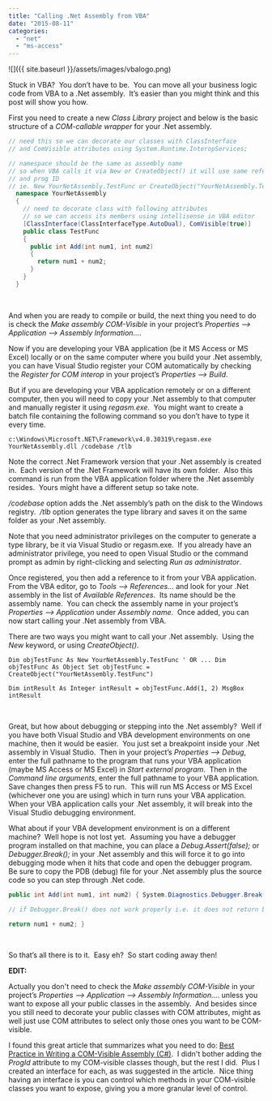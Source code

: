 ```yaml
---
title: "Calling .Net Assembly from VBA"
date: "2015-08-11"
categories: 
  - "net"
  - "ms-access"
---
```


![]({{ site.baseurl }}/assets/images/vbalogo.png)

Stuck in VBA?  You don’t have to be.  You can move all your business logic code from VBA to a .Net assembly.  It’s easier than you might think and this post will show you how.

First you need to create a new _Class Library_ project and below is the basic structure of a _COM-callable wrapper_ for your .Net assembly.

```cs
// need this so we can decorate our classes with ClassInterface 
// and ComVisible attributes using System.Runtime.InteropServices;

// namespace should be the same as assembly name 
// so when VBA calls it via New or CreateObject() it will use same reference name 
// and prog ID 
// ie. New YourNetAssembly.TestFunc or CreateObject("YourNetAssembly.TestFunc") 
  namespace YourNetAssembly 
  { 
    // need to decorate class with following attributes 
    // so we can access its members using intellisense in VBA editor 
    [ClassInterface(ClassInterfaceType.AutoDual), ComVisible(true)]
    public class TestFunc 
    { 
      public int Add(int num1, int num2) 
      { 
        return num1 + num2; 
      } 
    } 
  } 
```

 

And when you are ready to compile or build, the next thing you need to do is check the _Make assembly COM-Visible_ in your project’s _Properties –> Application –> Assembly Information…_.

Now if you are developing your VBA application (be it MS Access or MS Excel) locally or on the same computer where you build your .Net assembly, you can have Visual Studio register your COM automatically by checking the _Register for COM interop_ in your project’s _Properties –> Build_.

But if you are developing your VBA application remotely or on a different computer, then you will need to copy your .Net assembly to that computer and manually register it using _regasm.exe_.  You might want to create a batch file containing the following command so you don’t have to type it every time.

`c:\Windows\Microsoft.NET\Framework\v4.0.30319\regasm.exe YourNetAssembly.dll /codebase /tlb`

Note the correct .Net Framework version that your .Net assembly is created in.  Each version of the .Net Framework will have its own folder.  Also this command is run from the VBA application folder where the .Net assembly resides.  Yours might have a different setup so take note.

_/codebase_ option adds the .Net assembly’s path on the disk to the Windows registry.  _/tlb_ option generates the type library and saves it on the same folder as your .Net assembly.

Note that you need administrator privileges on the computer to generate a type library, be it via Visual Studio or regasm.exe.  If you already have an administrator privilege, you need to open Visual Studio or the command prompt as admin by right-clicking and selecting _Run as administrator_.

Once registered, you then add a reference to it from your VBA application.  From the VBA editor, go to _Tools –> References…_ and look for your .Net assembly in the list of _Available References_.  Its name should be the assembly name.  You can check the assembly name in your project’s _Properties –> Application_ under _Assembly name_.  Once added, you can now start calling your .Net assembly from VBA.

There are two ways you might want to call your .Net assembly.  Using the _New_ keyword, or using _CreateObject()_.

```
Dim objTestFunc As New YourNetAssembly.TestFunc ' OR ... Dim objTestFunc As Object Set objTestFunc = CreateObject("YourNetAssembly.TestFunc")

Dim intResult As Integer intResult = objTestFunc.Add(1, 2) MsgBox intResult 
```

 

Great, but how about debugging or stepping into the .Net assembly?  Well if you have both Visual Studio and VBA development environments on one machine, then it would be easier.  You just set a breakpoint inside your .Net assembly in Visual Studio.  Then in your project’s _Properties –> Debug_, enter the full pathname to the program that runs your VBA application (maybe MS Access or MS Excel) in _Start external program_.  Then in the _Command line arguments_, enter the full pathname to your VBA application.  Save changes then press F5 to run.  This will run MS Access or MS Excel (whichever one you are using) which in turn runs your VBA application.  When your VBA application calls your .Net assembly, it will break into the Visual Studio debugging environment.

What about if your VBA development environment is on a different machine?  Well hope is not lost yet.  Assuming you have a debugger program installed on that machine, you can place a _Debug.Assert(false);_ or _Debugger.Break();_ in your .Net assembly and this will force it to go into debugging mode when it hits that code and open the debugger program.  Be sure to copy the PDB (debug) file for your .Net assembly plus the source code so you can step through .Net code.

```cs
public int Add(int num1, int num2) { System.Diagnostics.Debugger.Break(); // OR ... System.Diagnostics.Debug.Assert(false);

// if Debugger.Break() does not work properly i.e. it does not return back // to the VBA application after debugging, // then use Debug.Assert(false) instead

return num1 + num2; } 
```

 

So that’s all there is to it.  Easy eh?  So start coding away then!

**EDIT:**

Actually you don't need to check the _Make assembly COM-Visible_ in your project’s _Properties –> Application –> Assembly Information…_. unless you want to expose all your public classes in the assembly.  And besides since you still need to decorate your public classes with COM attributes, might as well just use COM attributes to select only those ones you want to be COM-visible.

I found this great article that summarizes what you need to do: [Best Practice in Writing a COM-Visible Assembly (C#)](http://www.codeproject.com/Articles/612604/Best-Practice-in-Writing-a-COM-Visible-Assembly-Cs).  I didn't bother adding the _ProgId_ attribute to my COM-visible classes though, but the rest I did.  Plus I created an interface for each, as was suggested in the article.  Nice thing having an interface is you can control which methods in your COM-visible classes you want to expose, giving you a more granular level of control.


